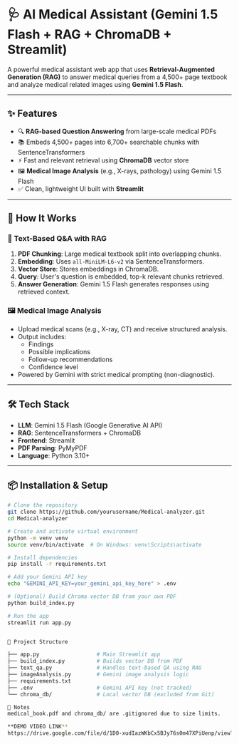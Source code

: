 # 🩺 AI Medical Assistant (Gemini 1.5 Flash + RAG + ChromaDB + Streamlit)

A powerful medical assistant web app that uses **Retrieval-Augmented Generation (RAG)** to answer medical queries from a 4,500+ page textbook and analyze medical related images using **Gemini 1.5 Flash**.

---

## ✨ Features

- 🔍 **RAG-based Question Answering** from large-scale medical PDFs
- 📚 Embeds 4,500+ pages into 6,700+ searchable chunks with SentenceTransformers
- ⚡ Fast and relevant retrieval using **ChromaDB** vector store
- 🖼️ **Medical Image Analysis** (e.g., X-rays, pathology) using Gemini 1.5 Flash
- ✅ Clean, lightweight UI built with **Streamlit**

---


## 🧠 How It Works

### 📖 Text-Based Q&A with RAG
1. **PDF Chunking**: Large medical textbook split into overlapping chunks.
2. **Embedding**: Uses `all-MiniLM-L6-v2` via SentenceTransformers.
3. **Vector Store**: Stores embeddings in ChromaDB.
4. **Query**: User's question is embedded, top-k relevant chunks retrieved.
5. **Answer Generation**: Gemini 1.5 Flash generates responses using retrieved context.

### 🖼️ Medical Image Analysis
- Upload medical scans (e.g., X-ray, CT) and receive structured analysis.
- Output includes:
  - Findings
  - Possible implications
  - Follow-up recommendations
  - Confidence level
- Powered by Gemini with strict medical prompting (non-diagnostic).

---

## 🛠️ Tech Stack

- **LLM**: Gemini 1.5 Flash (Google Generative AI API)
- **RAG**: SentenceTransformers + ChromaDB
- **Frontend**: Streamlit
- **PDF Parsing**: PyMyPDF 
- **Language**: Python 3.10+

---

## 📦 Installation & Setup

```bash
# Clone the repository
git clone https://github.com/yourusername/Medical-analyzer.git
cd Medical-analyzer

# Create and activate virtual environment
python -m venv venv
source venv/bin/activate  # On Windows: venv\Scripts\activate

# Install dependencies
pip install -r requirements.txt

# Add your Gemini API key
echo "GEMINI_API_KEY=your_gemini_api_key_here" > .env

# (Optional) Build Chroma vector DB from your own PDF
python build_index.py

# Run the app
streamlit run app.py


🧾 Project Structure

├── app.py                  # Main Streamlit app
├── build_index.py          # Builds vector DB from PDF
├── text_qa.py              # Handles text-based QA using RAG
├── imageAnalysis.py        # Gemini image analysis logic
├── requirements.txt
├── .env                    # Gemini API key (not tracked)
└── chroma_db/              # Local vector DB (excluded from Git)

🛑 Notes
medical_book.pdf and chroma_db/ are .gitignored due to size limits.

**DEMO VIDEO LINK**
https://drive.google.com/file/d/1D0-xudIazWKbCx5BJy76s0m47XPiUenp/view?usp=sharing
